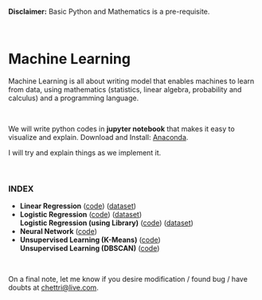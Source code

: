<p><strong>Disclaimer:</strong> Basic Python and Mathematics is a pre-requisite.</p>

<br/>

<h1>Machine Learning</h1>
<p>Machine Learning is all about writing model that enables machines to learn from data, using mathematics (statistics, linear algebra, probability and calculus) and a programming language.</p>

<br/>

<p>We will write python codes in <strong>jupyter notebook</strong> that makes it easy to visualize and explain. Download and Install: <a href="https://anaconda.org/anaconda/python" target="_blank">Anaconda</a>.</p> 
<p>I will try and explain things as we implement it.</p>

<br/>

<h3>INDEX</h3>
<ul>
	<li>
		<strong>Linear Regression</strong>
		(<a href="https://github.com/shivachettri/machine-learning/blob/master/1.%20Linear%20Regression.ipynb">code</a>)
		(<a href="https://github.com/shivachettri/machine-learning/blob/master/linear-regression-data.csv">dataset</a>)
	</li>
	<li>
		<strong>Logistic Regression</strong>
		(<a href="https://github.com/shivachettri/machine-learning/blob/master/Logistic%20Regression.ipynb">code</a>)
		(<a href="https://github.com/shivachettri/machine-learning/blob/master/logistic-regression-data.csv">dataset</a>)	
		<br/>		
		<strong>Logistic Regression (using Library)</strong>
		(<a href="https://github.com/shivachettri/machine-learning/blob/master/Logistic%20Regression%20(using%20library).ipynb">code</a>)
		(<a href="https://github.com/shivachettri/machine-learning/blob/master/logistic-regression-data.csv">dataset</a>)
	</li>
	<li>
		<strong>Neural Network</strong>
		(<a href="https://github.com/shivachettri/machine-learning/blob/master/Neural%20Networks.ipynb">code</a>)
	</li>
	<li>
		<strong>Unsupervised Learning (K-Means)</strong>
		(<a href="https://github.com/shivachettri/machine-learning/blob/master/Unsupervised%20Learning%20(K-Means).ipynb">code</a>)
		<br/>
		<strong>Unsupervised Learning (DBSCAN)</strong>
		(<a href="https://github.com/shivachettri/machine-learning/blob/master/Unsupervised%20Learning%20(DBSCAN).ipynb">code</a>)
	</li>
</ul>

<br/>

<p>On a final note, let me know if you desire modification / found bug / have doubts at <a href="mailto:chettri@live.com">chettri@live.com</a>.</p>
